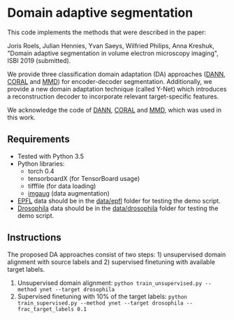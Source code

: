 # Domain adaptive segmentation

This code implements the methods that were described in the paper: 

Joris Roels, Julian Hennies, Yvan Saeys, Wilfried Philips, Anna Kreshuk, "Domain adaptive segmentation in volume electron microscopy imaging", ISBI 2019 (submitted). 

We provide three classification domain adaptation (DA) approaches ([DANN](https://arxiv.org/abs/1502.02791), [CORAL](https://arxiv.org/abs/1607.01719) and [MMD](https://arxiv.org/abs/1505.07818)) for encoder-decoder segmentation. Additionally, we provide a new domain adaptation technique (called Y-Net) which introduces a reconstruction decoder to incorporate relevant target-specific features. 

We acknowledge the code of [DANN](https://github.com/fungtion/DANN), [CORAL](https://github.com/SSARCandy/DeepCORAL) and [MMD](https://github.com/OctoberChang/MMD-GAN), which was used in this work. 

## Requirements
- Tested with Python 3.5
- Python libraries: 
    - torch 0.4
    - tensorboardX (for TensorBoard usage)
    - tifffile (for data loading)
    - [imgaug](https://github.com/aleju/imgaug) (data augmentation) 
- [EPFL](https://cvlab.epfl.ch/data/data-em/) data should be in the [data/epfl](data/epfl) folder for testing the demo script. 
- [Drosophila](https://github.com/unidesigner/groundtruth-drosophila-vnc) data should be in the [data/drosophila](data/drosophila) folder for testing the demo script. 

## Instructions
The proposed DA approaches consist of two steps: 1) unsupervised domain alignment with source labels and 2) supervised finetuning with available target labels. 
1) Unsupervised domain alignment: 
    `python train_unsupervised.py --method ynet --target drosophila`
2) Supervised finetuning with 10% of the target labels: 
    `python train_supervised.py --method ynet --target drosophila --frac_target_labels 0.1`
